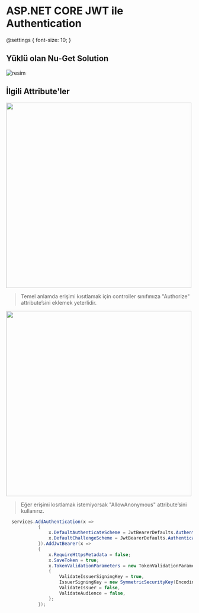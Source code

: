 # ASP.NET CORE JWT ile Authentication

@settings {
  font-size: 10;
}

## Yüklü olan Nu-Get Solution
![resim](https://user-images.githubusercontent.com/76875926/178302011-ab65b689-dc6b-4772-a661-a7688bf8c192.png)



## İlgili Attribute'ler
<img src="https://user-images.githubusercontent.com/76875926/178302689-3e37cb7d-d034-417a-aefb-aa9a185518f5.png" width="500">

> Temel anlamda erişimi kısıtlamak için controller sınıfımıza "Authorize" attribute’sini eklemek yeterlidir.





<img src="https://user-images.githubusercontent.com/76875926/178303077-d3e70a23-e675-4a41-a9ee-bfd43b818cbf.png" width="500">

> Eğer erişimi kısıtlamak istemiyorsak "AllowAnonymous" attribute’sini kullanırız.


```c#
  services.AddAuthentication(x => 
            {
                x.DefaultAuthenticateScheme = JwtBearerDefaults.AuthenticationScheme;
                x.DefaultChallengeScheme = JwtBearerDefaults.AuthenticationScheme;
            }).AddJwtBearer(x => 
            {
                x.RequireHttpsMetadata = false;
                x.SaveToken = true;
                x.TokenValidationParameters = new TokenValidationParameters
                {
                    ValidateIssuerSigningKey = true,
                    IssuerSigningKey = new SymmetricSecurityKey(Encoding.ASCII.GetBytes(_key)),
                    ValidateIssuer = false,
                    ValidateAudience = false,
                };
            });
```
